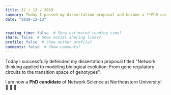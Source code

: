 ```yaml
---
title: 12 / 13 / 2019
summary: Today I passed my dissertation proposal and became a **PhD candidate** of Network Science!!!
date: "2019-12-13"


reading_time: false  # Show estimated reading time?
share: false  # Show social sharing links?
profile: false  # Show author profile?
comments: false  # Show comments?
---
```


Today I successfully defended my dissertation proposal titled "Network thinking applied to modeling biological evolution: From gene regulatory circuits to the transition space of genotypes".

I am now a **PhD candidate** of Network Science at Northeastern University! :tada: :tada: :tada:
